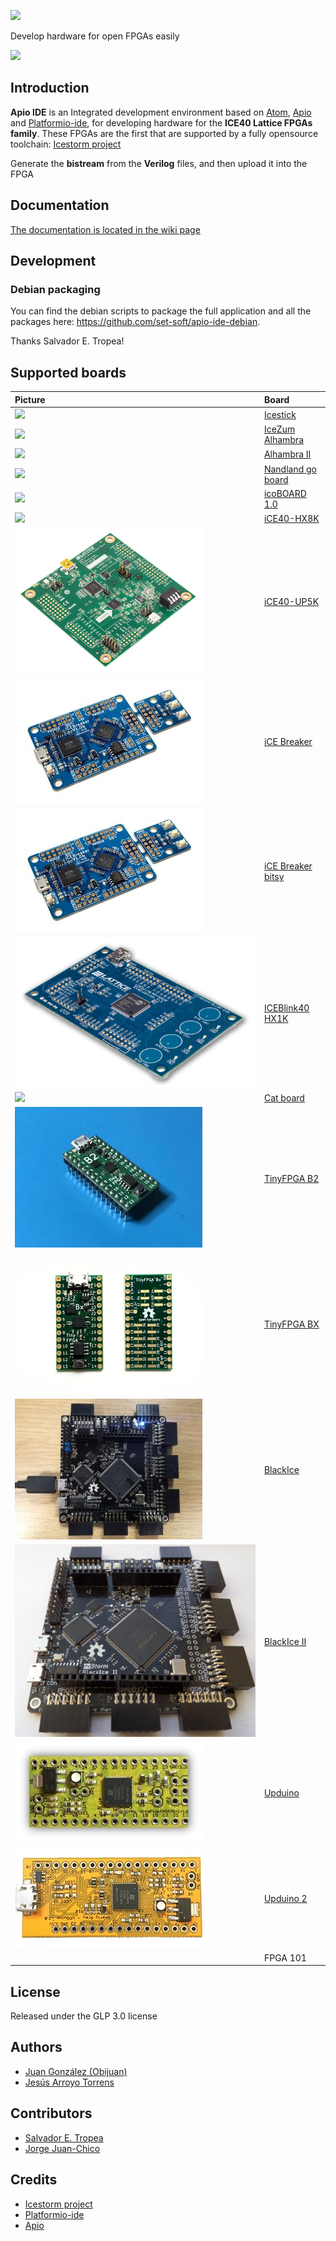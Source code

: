 ![](https://github.com/FPGAwars/apio-ide/raw/master/doc/apio-ide-logo.png)

Develop hardware for open FPGAs easily

![](https://github.com/FPGAwars/apio-ide/raw/master/doc/apio-ide-screenshot-1.png)

## Introduction

**Apio IDE** is an Integrated development environment based on [Atom](https://atom.io/), [Apio](https://github.com/FPGAwars/apio) and [Platformio-ide](http://platformio.org/), for developing hardware for the **ICE40 Lattice FPGAs family**. These FPGAs are the first that are supported by a fully opensource toolchain: [Icestorm project](http://www.clifford.at/icestorm/)

Generate the **bistream** from the **Verilog** files, and then upload it into the FPGA

## Documentation

[The documentation is located in the wiki page](https://github.com/FPGAwars/apio-ide/wiki)

## Development

### Debian packaging

You can find the debian scripts to package the full application and all the packages here: https://github.com/set-soft/apio-ide-debian.

Thanks Salvador E. Tropea!

## Supported boards

| Picture        | Board          |
| :------------- | :------------- |
| ![](https://github.com/FPGAwars/apio-ide/raw/master/doc/icestick-1.png) | [Icestick](http://www.latticesemi.com/icestick) |
| ![](https://github.com/FPGAwars/apio-ide/raw/master/doc/icezum-1.png) | [IceZum Alhambra](https://github.com/FPGAwars/icezum) |
| ![](https://github.com/FPGAwars/apio-ide/raw/master/doc/alhambra-ii-1.png) | [Alhambra II](https://github.com/FPGAwars/Alhambra-II-FPGA) |
| ![](https://github.com/FPGAwars/apio-ide/raw/master/doc/nandland-go-board-1.jpg) | [Nandland go board](https://www.nandland.com/goboard/introduction.html) |
| ![](https://github.com/FPGAwars/apio-ide/raw/master/doc/icoboard-1.png) | [icoBOARD 1.0](http://icoboard.org/icoboard-1-0.html) |
| ![](https://github.com/FPGAwars/apio-ide/raw/master/doc/ice40-hx8k-1.png) | [iCE40-HX8K ](http://www.latticesemi.com/Products/DevelopmentBoardsAndKits/iCE40HX8KBreakoutBoard.aspx) |
| ![](https://github.com/FPGAwars/apio-ide/raw/master/doc/ice40-up5k-1.png) | [iCE40-UP5K](http://www.latticesemi.com/en/Products/DevelopmentBoardsAndKits/iCE40UltraPlusBreakoutBoard.aspx) |
| ![](https://github.com/FPGAwars/apio-ide/raw/master/doc/icebreaker-1.jpg) | [iCE Breaker](https://www.crowdsupply.com/1bitsquared/icebreaker-fpga) |
| ![](https://github.com/FPGAwars/apio-ide/raw/master/doc/icebreaker-1.jpg) | [iCE Breaker bitsy](https://www.crowdsupply.com/1bitsquared/icebreaker-fpga) |
| ![](https://github.com/FPGAwars/apio-ide/raw/master/doc/iceblink40-hx1k-1.png) | [ICEBlink40 HX1K](https://www.latticesemi.com/iCEblink40-HX1K) |
| ![](https://github.com/FPGAwars/apio-ide/raw/master/doc/cat-board-1.png) | [Cat board](https://hackaday.io/project/7982-cat-board) |
| ![](https://github.com/FPGAwars/apio-ide/raw/master/doc/tinyfpga-b2-1.jpg) | [TinyFPGA B2](http://tinyfpga.com/b-series-guide.html) |
| ![](doc/tinyfpga-bx-1.jpg) | [TinyFPGA BX](https://tinyfpga.com/bx/guide.html) |
| ![](https://github.com/FPGAwars/apio-ide/raw/master/doc/blackice-1.jpg) | [BlackIce](https://mystorm.uk/) |
| ![](https://github.com/FPGAwars/apio-ide/raw/master/doc/blackice-ii-1.jpg) | [BlackIce II](https://mystorm.uk/) |
| ![](https://github.com/FPGAwars/apio-ide/raw/master/doc/upduino-1.jpg) | [Upduino](http://www.gnarlygrey.com/) |
| ![](https://github.com/FPGAwars/apio-ide/raw/master/doc/upduino-2-1.jpg) | [Upduino 2](http://www.gnarlygrey.com/) |
| | FPGA 101 |

## License

Released under the GLP 3.0 license

## Authors

* [Juan González (Obijuan)](https://github.com/Obijuan)
* [Jesús Arroyo Torrens](https://github.com/Jesus89)

## Contributors

* [Salvador E. Tropea](https://github.com/set-soft)
* [Jorge Juan-Chico](https://github.com/jjchico)

## Credits
* [Icestorm project](http://www.clifford.at/icestorm/)
* [Platformio-ide](http://platformio.org/)
* [Apio](https://github.com/FPGAwars/apio)
